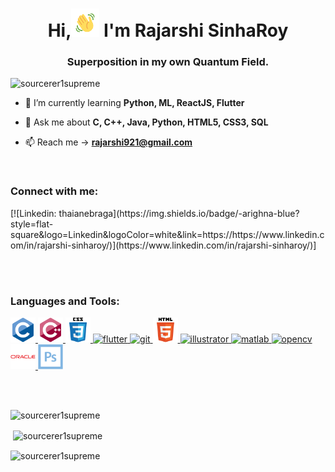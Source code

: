 <h1 align="center">Hi,<img src="https://github.com/Zadak-H/Zadak-H/blob/82d617bd8a776c15f6f7205bca3dd8ca392ed469/wave.gif" 
         alt="Waving hand animated gif"
         height="45"
         width="45" /> I'm Rajarshi SinhaRoy</h1>
<h3 align="center">Superposition in my own Quantum Field.</h3>

<p align="left"> <img src="https://komarev.com/ghpvc/?username=sourcerer1supreme&label=Profile%20views&color=0e75b6&style=flat" alt="sourcerer1supreme" /> </p>


- 🌱 I’m currently learning **Python, ML, ReactJS, Flutter**

- 💬 Ask me about **C, C++, Java, Python, HTML5, CSS3, SQL**

- 📫 Reach me -> **rajarshi921@gmail.com**

<br>
<h3 align="left">Connect with me:</h3>
<p align="left">
[![Linkedin: thaianebraga](https://img.shields.io/badge/-arighna-blue?style=flat-square&logo=Linkedin&logoColor=white&link=https://https://www.linkedin.com/in/rajarshi-sinharoy/)](https://www.linkedin.com/in/rajarshi-sinharoy/)]
</p>
<br><br>
<h3 align="left">Languages and Tools:</h3>
<p align="left"> <a href="https://www.cprogramming.com/" target="_blank"> <img src="https://raw.githubusercontent.com/devicons/devicon/master/icons/c/c-original.svg" alt="c" width="40" height="40"/> </a> <a href="https://www.w3schools.com/cpp/" target="_blank"> <img src="https://raw.githubusercontent.com/devicons/devicon/master/icons/cplusplus/cplusplus-original.svg" alt="cplusplus" width="40" height="40"/> </a> <a href="https://www.w3schools.com/css/" target="_blank"> <img src="https://raw.githubusercontent.com/devicons/devicon/master/icons/css3/css3-original-wordmark.svg" alt="css3" width="40" height="40"/> </a> <a href="https://flutter.dev" target="_blank"> <img src="https://www.vectorlogo.zone/logos/flutterio/flutterio-icon.svg" alt="flutter" width="40" height="40"/> </a> <a href="https://git-scm.com/" target="_blank"> <img src="https://www.vectorlogo.zone/logos/git-scm/git-scm-icon.svg" alt="git" width="40" height="40"/> </a> <a href="https://www.w3.org/html/" target="_blank"> <img src="https://raw.githubusercontent.com/devicons/devicon/master/icons/html5/html5-original-wordmark.svg" alt="html5" width="40" height="40"/> </a> <a href="https://www.adobe.com/in/products/illustrator.html" target="_blank"> <img src="https://www.vectorlogo.zone/logos/adobe_illustrator/adobe_illustrator-icon.svg" alt="illustrator" width="40" height="40"/> </a> <a href="https://www.mathworks.com/" target="_blank"> <img src="https://upload.wikimedia.org/wikipedia/commons/2/21/Matlab_Logo.png" alt="matlab" width="40" height="40"/> </a> <a href="https://opencv.org/" target="_blank"> <img src="https://www.vectorlogo.zone/logos/opencv/opencv-icon.svg" alt="opencv" width="40" height="40"/> </a> <a href="https://www.oracle.com/" target="_blank"> <img src="https://raw.githubusercontent.com/devicons/devicon/master/icons/oracle/oracle-original.svg" alt="oracle" width="40" height="40"/> </a> <a href="https://www.photoshop.com/en" target="_blank"> <img src="https://raw.githubusercontent.com/devicons/devicon/master/icons/photoshop/photoshop-line.svg" alt="photoshop" width="40" height="40"/> </a> </p>
<br><br>
<p><img src="https://github-readme-stats.vercel.app/api/top-langs?username=sourcerer1supreme&show_icons=true&locale=en&layout=compact" alt="sourcerer1supreme" /></p>

<p>&nbsp;<img align="center" src="https://github-readme-stats.vercel.app/api?username=sourcerer1supreme&show_icons=true&locale=en" alt="sourcerer1supreme" /></p>

<p><img align="center" src="https://github-readme-streak-stats.herokuapp.com/?user=sourcerer1supreme&" alt="sourcerer1supreme" /></p>
